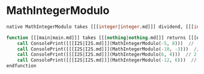 # MathIntegerModulo

```sql
native MathIntegerModulo takes [[[integer|integer.md]]] dividend, [[[integer|integer.md]]] divisor returns [[[integer|integer.md]]]
```

<include from="MathRealModulo.md" element-id="description"/>

```sql
function [[[main|main.md]]] takes [[[nothing|nothing.md]]] returns [[[nothing|nothing.md]]]
    call ConsolePrint([[[I2S|I2S.md]]](MathIntegerModulo(-5, 8)))  // -5
    call ConsolePrint([[[I2S|I2S.md]]](MathIntegerModulo(-10, -3)))  // -1
    call ConsolePrint([[[I2S|I2S.md]]](MathIntegerModulo(6, 4)))  // 2
    call ConsolePrint([[[I2S|I2S.md]]](MathIntegerModulo(-12, 6)))  // 0
endfunction
```